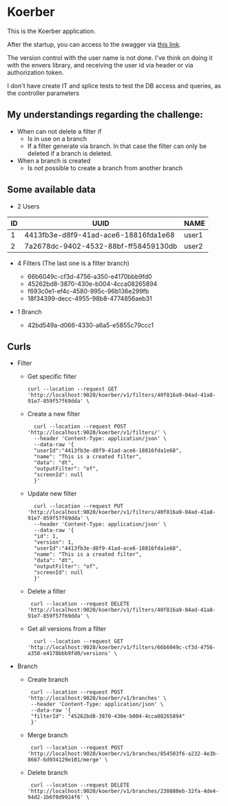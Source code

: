 # Koerber

This is the Koerber application.

After the startup, you can access to the swagger via
[this link](http://localhost:9020/koerber/v1/swaggers/swagger-ui/index.html).

The version control with the user name is not done. I've think on doing it with the envers library, and receiving the
user id via header or via authorization token.

I don't have create IT and splice tests to test the DB access and queries, as the controller parameters

My understandings regarding the challenge:
--

- When can not delete a filter if
    - Is in use on a branch
    - If a filter generate via branch. In that case the filter can only be deleted if a branch is deleted.
- When a branch is created
    - Is not possible to create a branch from another branch

Some available data
--

- 2 Users

| ID  | UUID | NAME  |
|-----|------|-------|
| 1   |  4413fb3e-d8f9-41ad-ace6-18816fda1e68    | user1 |
| 2   |   7a2678dc-9402-4532-88bf-ff58459130db   | user2 |

- 4 Filters (The last one is a filter branch)
    - 66b6049c-cf3d-4756-a350-e4170bbb9fd0
    - 45262bd8-3870-430e-b004-4cca08265894
    - f693c0e1-ef4c-4580-995c-96b136e299fb
    - 18f34399-decc-4955-98b8-4774856aeb31

- 1 Branch
    - 42bd549a-d066-4330-a6a5-e5855c79ccc1

Curls
--

- Filter
    - Get specific filter
      ```
      curl --location --request GET 'http://localhost:9020/koerber/v1/filters/40f816a9-04ad-41a8-91e7-859f57f69dda' \
      ```

    - Create a new filter
      ```
        curl --location --request POST 'http://localhost:9020/koerber/v1/filters/' \
        --header 'Content-Type: application/json' \
        --data-raw '{
        "userId":"4413fb3e-d8f9-41ad-ace6-18816fda1e68",
        "name": "This is a created filter",
        "data": "dt",
        "outputFilter": "of",
        "screenId": null
        }'
      ```

    - Update new filter
      ```
        curl --location --request PUT 'http://localhost:9020/koerber/v1/filters/40f816a9-04ad-41a8-91e7-859f57f69dda' \
        --header 'Content-Type: application/json' \
        --data-raw '{
        "id": 1,
        "version": 1,
        "userId":"4413fb3e-d8f9-41ad-ace6-18816fda1e68",
        "name": "This is a created filter",
        "data": "dt",
        "outputFilter": "of",
        "screenId": null
        }'
      ```

    - Delete a filter
      ```
       curl --location --request DELETE 'http://localhost:9020/koerber/v1/filters/40f816a9-04ad-41a8-91e7-859f57f69dda' \
      ```

    - Get all versions from a filter
      ```
        curl --location --request GET 'http://localhost:9020/koerber/v1/filters/66b6049c-cf3d-4756-a350-e4170bbb9fd0/versions' \
      ```

- Branch
    - Create branch
        ```
         curl --location --request POST 'http://localhost:9020/koerber/v1/branches' \
         --header 'Content-Type: application/json' \
         --data-raw '{
         "filterId": "45262bd8-3870-430e-b004-4cca08265894"
         }'
        ```

    - Merge branch
        ```
         curl --location --request POST 'http://localhost:9020/koerber/v1/branches/854503f6-a232-4e3b-8667-6d934129e101/merge' \
        ```

    - Delete branch
        ```
         curl --location --request DELETE 'http://localhost:9020/koerber/v1/branches/230880eb-32fa-4de4-94d2-1b6f0d9924f6' \
        ```

